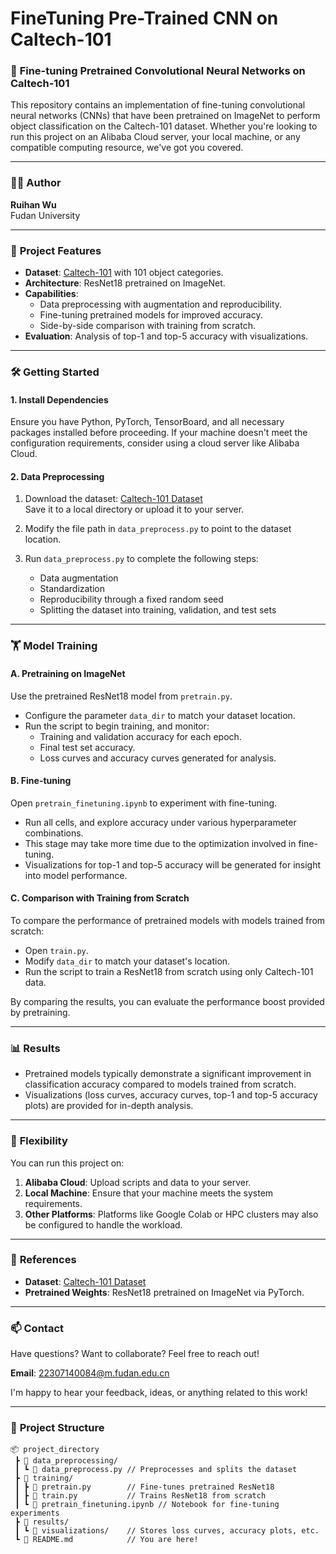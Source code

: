 # FineTuning Pre-Trained CNN on Caltech-101

### 🚀 **Fine-tuning Pretrained Convolutional Neural Networks on Caltech-101**

This repository contains an implementation of fine-tuning convolutional neural networks (CNNs) that have been pretrained on ImageNet to perform object classification on the Caltech-101 dataset. Whether you're looking to run this project on an Alibaba Cloud server, your local machine, or any compatible computing resource, we've got you covered.

---

### 👩‍🔬 **Author**
**Ruihan Wu**  
Fudan University 

---

### 📌 **Project Features**
- **Dataset**: [Caltech-101](https://data.caltech.edu/records/mzrjq-6wc02) with 101 object categories.
- **Architecture**: ResNet18 pretrained on ImageNet.
- **Capabilities**: 
  - Data preprocessing with augmentation and reproducibility.
  - Fine-tuning pretrained models for improved accuracy.
  - Side-by-side comparison with training from scratch.
- **Evaluation**: Analysis of top-1 and top-5 accuracy with visualizations.

---

### 🛠️ **Getting Started**

#### 1. Install Dependencies
Ensure you have Python, PyTorch, TensorBoard, and all necessary packages installed before proceeding. If your machine doesn't meet the configuration requirements, consider using a cloud server like Alibaba Cloud.

#### 2. Data Preprocessing
1. Download the dataset: [Caltech-101 Dataset](https://data.caltech.edu/records/mzrjq-6wc02)  
   Save it to a local directory or upload it to your server.
   
2. Modify the file path in `data_preprocess.py` to point to the dataset location.  

3. Run `data_preprocess.py` to complete the following steps:
   - Data augmentation
   - Standardization
   - Reproducibility through a fixed random seed
   - Splitting the dataset into training, validation, and test sets

---

### 🏋️ **Model Training**

#### A. Pretraining on ImageNet
Use the pretrained ResNet18 model from `pretrain.py`.  
- Configure the parameter `data_dir` to match your dataset location.  
- Run the script to begin training, and monitor:
  - Training and validation accuracy for each epoch.
  - Final test set accuracy.
  - Loss curves and accuracy curves generated for analysis.

#### B. Fine-tuning
Open `pretrain_finetuning.ipynb` to experiment with fine-tuning.  
- Run all cells, and explore accuracy under various hyperparameter combinations.  
- This stage may take more time due to the optimization involved in fine-tuning.  
- Visualizations for top-1 and top-5 accuracy will be generated for insight into model performance.

#### C. Comparison with Training from Scratch
To compare the performance of pretrained models with models trained from scratch:  
- Open `train.py`.  
- Modify `data_dir` to match your dataset's location.  
- Run the script to train a ResNet18 from scratch using only Caltech-101 data.  

By comparing the results, you can evaluate the performance boost provided by pretraining.

---

### 📊 **Results**
- Pretrained models typically demonstrate a significant improvement in classification accuracy compared to models trained from scratch.
- Visualizations (loss curves, accuracy curves, top-1 and top-5 accuracy plots) are provided for in-depth analysis.

---

### 🌟 **Flexibility**
You can run this project on:
1. **Alibaba Cloud**: Upload scripts and data to your server.
2. **Local Machine**: Ensure that your machine meets the system requirements.
3. **Other Platforms**: Platforms like Google Colab or HPC clusters may also be configured to handle the workload.

---

### 🔗 **References**
- **Dataset**: [Caltech-101 Dataset](https://data.caltech.edu/records/mzrjq-6wc02)  
- **Pretrained Weights**: ResNet18 pretrained on ImageNet via PyTorch.

---

### 📫 **Contact**
Have questions? Want to collaborate? Feel free to reach out!  

**Email**: [22307140084@m.fudan.edu.cn](mailto:22307140084@m.fudan.edu.cn)

I'm happy to hear your feedback, ideas, or anything related to this work!

---

### 📂 **Project Structure**
```plaintext
📦 project_directory
 ┣ 📂 data_preprocessing/
 ┃ ┗ 📜 data_preprocess.py // Preprocesses and splits the dataset
 ┣ 📂 training/
 ┃ ┣ 📜 pretrain.py        // Fine-tunes pretrained ResNet18
 ┃ ┣ 📜 train.py           // Trains ResNet18 from scratch
 ┃ ┗ 📜 pretrain_finetuning.ipynb // Notebook for fine-tuning experiments
 ┣ 📂 results/
 ┃ ┗ 📜 visualizations/    // Stores loss curves, accuracy plots, etc.
 ┗ 📜 README.md            // You are here!
